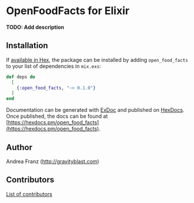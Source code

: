 # OpenFoodFacts for Elixir

**TODO: Add description**

## Installation

If [available in Hex](https://hex.pm/docs/publish), the package can be installed
by adding `open_food_facts` to your list of dependencies in `mix.exs`:

```elixir
def deps do
  [
    {:open_food_facts, "~> 0.1.0"}
  ]
end
```

Documentation can be generated with [ExDoc](https://github.com/elixir-lang/ex_doc)
and published on [HexDocs](https://hexdocs.pm). Once published, the docs can
be found at [https://hexdocs.pm/open_food_facts](https://hexdocs.pm/open_food_facts).

## Author

Andrea Franz (http://gravityblast.com)

## Contributors

[List of contributors](https://github.com/openfoodfacts/openfoodfacts-elixir/graphs/contributors)

